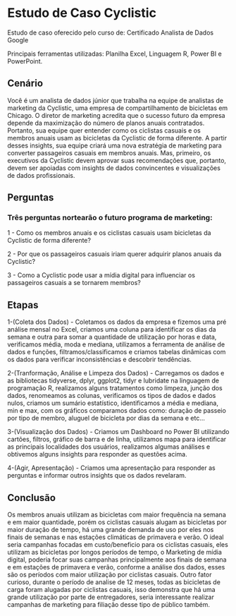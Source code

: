 # Estudo de Caso Cyclistic
Estudo de caso oferecido pelo curso de: Certificado Analista de Dados Google

Principais ferramentas utilizadas: Planilha Excel, Linguagem R, Power BI e PowerPoint.

## Cenário

Você é um analista de dados júnior que trabalha na equipe de analistas de marketing da Cyclistic, uma empresa de compartilhamento de bicicletas
em Chicago. O diretor de marketing acredita que o sucesso futuro da empresa depende da maximização do número de planos anuais contratados.
Portanto, sua equipe quer entender como os ciclistas casuais e os membros anuais usam as bicicletas da Cyclistic de forma diferente. A
partir desses insights, sua equipe criará uma nova estratégia de marketing para converter passageiros casuais em membros anuais. Mas,
primeiro, os executivos da Cyclistic devem aprovar suas recomendações que, portanto, devem ser apoiadas com insights de dados convincentes e
visualizações de dados profissionais.

## Perguntas
### Três perguntas nortearão o futuro programa de marketing:

1 - Como os membros anuais  e os ciclistas casuais usam bicicletas da Cyclistic  de forma diferente?

2 - Por que os passageiros  casuais iriam querer adquirir planos anuais da Cyclistic?

3 - Como a Cyclistic pode usar a mídia digital para influenciar os passageiros casuais a se tornarem membros?

## Etapas

1-(Coleta dos Dados) - Coletamos os dados da empresa e fizemos uma pré análise mensal no Excel, criamos uma coluna para identificar os dias da semana e outra para somar a quantidade de utilização por horas e data, verificamos média, moda e mediana,  utilizamos a ferramenta de análise de dados e funções, filtramos/classificamos e criamos tabelas dinâmicas com os dados para verificar inconsistências e descobrir tendências.

2-(Tranformação, Análise e Limpeza dos Dados) - Carregamos os dados e as bibliotecas tidyverse, dplyr, ggplot2, tidyr e lubridate na linguagem de programação R, realizamos alguns tratamentos como limpeza, junção dos dados, renomeamos as colunas, verificamos os tipos de dados e dados nulos,  criamos um sumário estatístico, identificamos a média e mediana, min e max, com  os gráficos comparamos dados como: duração de passeio por tipo de membro, aluguel de bicicleta por dias da semana e etc...

3-(Visualização dos Dados) - Criamos um Dashboard no Power BI utilizando cartões, filtros, gráfico de barra e de linha, utilizamos mapa para identificar as principais localidades dos usuários, realizamos algumas análises e obtivemos alguns insights para responder as questões acima.

4-(Agir, Apresentação) - Criamos uma apresentação para responder as perguntas e informar outros insights que os dados revelaram.

## Conclusão

Os membros anuais utilizam as bicicletas com maior frequência na semana e em maior quantidade, porém os ciclistas casuais alugam as bicicletas por maior duração de tempo, há uma grande demanda de uso por eles nos finais de semanas e nas estações climáticas de primavera e verão.
O ideal seria campanhas focadas em custo/beneficio para os ciclistas casuais, eles utilizam as bicicletas por longos períodos de tempo, o Marketing de mídia digital, poderia focar suas campanhas principalmente aos finais de semana e em estações de primavera e verão, conforme a análise dos dados, esses são os períodos com maior utilização por ciclistas casuais.
Outro fator curioso, durante o período de analise de 12 meses, todas as bicicletas de carga foram alugadas por ciclistas casuais, isso demonstra que há uma grande utilização por parte de entregadores, seria interessante realizar campanhas de marketing para filiação desse tipo de público também.

